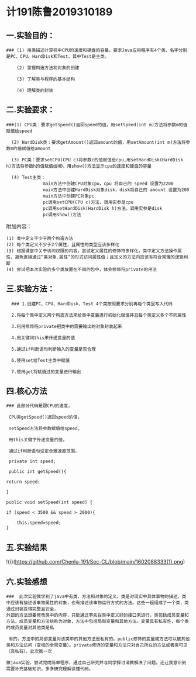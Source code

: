 # 计191陈鲁2019310189

## 一.实验目的：
    ### (1) 用类描述计算机中CPU的速度和硬盘的容量。要求Java应用程序有4个类，名字分别是PC、CPU、HardDisk和Test，其中Test是主类。
        
        (2) 掌握构造方法和对象的创建
        
        (3) 了解类与程序的基本结构
        
        (4) 理解类的封装

## 二.实验要求：
    ###(1) CPU类：要求getSpeed()返回speed的值，用setSpeed(int m)方法将参数m的值赋值给speed
      
      (2) HardDisk类：要求getAmount()返回amount的值，用setAmount(int m)方法将参数m的值赋值给amount
      
      (3) PC类：要求setCPU(CPU c)将参数c的值赋值给cpu,用setHardDisk(HardDisk h)方法将参数h的值赋值给HD，用show()方法显示cpu的速度和硬盘的容量
      
      (4) Test主类：
                  main方法中创建CPU对象cpu，cpu 将自己的 speed 设置为2200
                  main方法中创建HardDisk对象disk，disk将自己的 amount 设置为200
                  main方法中创建PC对象pc
                  pc调用setCPU(CPU c)方法，调用实参是cpu
                  pc调用setHardDisk(HardDisk h)方法，调用实参是disk
                  pc调用show()方法
附加内容：
    
    (1) 类中定义不少于两个构造方法
    (2) 每个类定义不少于2个属性，且属性的类型应该多样化
    (3) 根据课堂中关于访问权限的内容，尝试定义属性的修饰符多样化，类中定义方法操作属性，避免直接通过“类对象.属性”的形式访问属性值；且定义的方法内应该有符合常理的逻辑判断
    (4) 尝试把本次实验的多个类放置在不同的包中，体会修饰符private的用法

## 三.实验方法：
      ### 1.创建PC、CPU、HardDisk、Test 4个类按照要求分别再每个类里写入代码
       
      2.将每个类中定义两个构造方法来给类中变量进行初始化赋值并且每个类定义多个不同属性
      
      3.利用修饰符private把类中的需要输出的对象封装起来
      
      4.用关键词this来传递变量的值
      
      5.通过if判断语句判断输入的变量是否合理
      
      6.使用set给Test主类中赋值
      
      7.使用get将赋值过的变量进行输出
       
## 四.核心方法
 
    ### 此部分代码是跟CPU的速度，
     
     CPU类getSpeed()返回speed的值，
     
     setSpeed方法将参数赋值给speed,
     
     用this关键字传递变量的值，
     
     通过if判断语句设定合理速度范围。
     
     private int speed;
     
     public int getSpeed(){
     
    return speed;
    
    }

    public void setSpeed(int speed) {
    
    if (speed < 3500 && speed > 2000){
    
        this.speed=speed;
    }
     
 ## 五.实验结果
 !{i}(https://github.com/Chenlu-191/Sec-CL/blob/main/1602088333(1).png)
 
 ## 六.实验感想
    ###  此次实验我学到了java中有类，方法和对象的定义。类是对现实中具体事物的描述，类中应该有描述该事物属性的对象，也有描述该事物运行方式的方法。这些一起组成了一个类，类通过封装变得完整且安全，    
    外部的方法想要修改类中的内容，只能通过事先在类中定义好的接口来进行。类包括成员变量和方法，成员变量和方法统称为对象，方法中包括局部变量和其他方法。变量具有私有性，每个类的成员变量对其他类是私
    
     有的，方法中的局部变量对该类中的其他方法是私有的。public修饰的变量或方法可以被其他类和方法访问（变相的全局变量）。private修饰的变量和方法只对自己所在的方法或者类可见（真私有）。此次第一次
  
    做java实验，尝试完成简单程序，通过自己研究并与同学探讨请教解决了问题。还让我意识到需要补充基础知识，多多研究理解读懂代码。

